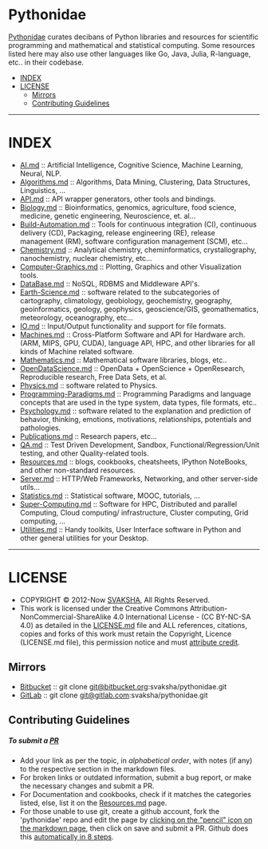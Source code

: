 # Pythonidae

[Pythonidae](http://svaksha.github.io/pythonidae) curates decibans of Python libraries and resources for scientific programming and mathematical and statistical computing. Some resources listed here may also use other languages like Go, Java, Julia, R-language, etc.. in their codebase.

+ [INDEX](#index)
+ [LICENSE](#license)
   + [Mirrors](#mirrors)
   + [Contributing Guidelines](#contributing-guidelines)

----

# INDEX
+ [AI.md](https://github.com/svaksha/pythonidae/blob/master/AI.md) :: Artificial Intelligence, Cognitive Science, Machine Learning, Neural, NLP.
+ [Algorithms.md](https://github.com/svaksha/pythonidae/blob/master/Algorithms.md) :: Algorithms, Data Mining, Clustering, Data Structures,  Linguistics, ...
+ [API.md](https://github.com/svaksha/pythonidae/blob/master/API.md) :: API wrapper generators, other tools and bindings.
+ [Biology.md](https://github.com/svaksha/pythonidae/blob/master/Biology.md) :: Bioinformatics, genomics, agriculture, food science, medicine, genetic engineering, Neuroscience, et. al...
+ [Build-Automation.md](https://github.com/svaksha/pythonidae/blob/master/Build-Automation.md) :: Tools for continuous integration (CI),  continuous delivery (CD), Packaging, release engineering (RE), release management (RM), software configuration management (SCM), etc...
+ [Chemistry.md](https://github.com/svaksha/pythonidae/blob/master/Chemistry.md) :: Analytical chemistry, cheminformatics, crystallography, nanochemistry, nuclear chemistry, etc...
+ [Computer-Graphics.md](https://github.com/svaksha/pythonidae/blob/master/Computer-Graphics.md) :: Plotting, Graphics and other Visualization tools.
+ [DataBase.md](https://github.com/svaksha/pythonidae/blob/master/DataBase.md) :: NoSQL, RDBMS and Middleware API's.
+ [Earth-Science.md](https://github.com/svaksha/pythonidae/blob/master/Earth-Science.md) :: software related to the subcategories of cartography, climatology, geobiology, geochemistry, geography, geoinformatics, geology‎, geophysics‎, geoscience/GIS, geomathematics, meteorology, oceanography, etc...
+ [IO.md](https://github.com/svaksha/pythonidae/blob/master/IO.md) :: Input/Output functionality and support for file formats.
+ [Machines.md](https://github.com/svaksha/pythonidae/blob/master/Machines.md) :: Cross-Platform Software and API for Hardware arch. (ARM, MIPS, GPU, CUDA), language API, HPC, and other libraries for all kinds of Machine related software.
+ [Mathematics.md](https://github.com/svaksha/pythonidae/blob/master/Mathematics.md) :: Mathematical software libraries, blogs, etc.. 
+ [OpenDataScience.md](https://github.com/svaksha/pythonidae/blob/master/OpenDataScience.md) :: OpenData + OpenScience + OpenResearch, Reproducible research, Free Data Sets, et al.
+ [Physics.md](https://github.com/svaksha/pythonidae/blob/master/Physics.md) :: software related to Physics.
+ [Programming-Paradigms.md](https://github.com/svaksha/pythonidae/blob/master/Programming-Paradigms.md) :: Programming Paradigms and language concepts that are used in the type system, data types, file formats, etc..
+ [Psychology.md](https://github.com/svaksha/pythonidae/blob/master/Psychology.md) :: software related to the explanation and prediction of behavior, thinking, emotions, motivations, relationships, potentials and pathologies.
+ [Publications.md](https://github.com/svaksha/pythonidae/blob/master/Publications.md) :: Research papers, etc...
+ [QA.md](https://github.com/svaksha/pythonidae/blob/master/QA.md) :: Test Driven Development, Sandbox, Functional/Regression/Unit testing, and other Quality-related tools.
+ [Resources.md](https://github.com/svaksha/pythonidae/blob/master/Resources.md) :: blogs, cookbooks, cheatsheets, IPython NoteBooks, and other non-standard resources.
+ [Server.md](https://github.com/svaksha/pythonidae/blob/master/Server.md) :: HTTP/Web Frameworks, Networking, and other server-side utils...
+ [Statistics.md](https://github.com/svaksha/pythonidae/blob/master/Statistics.md) :: Statistical software, MOOC, tutorials, ...
+ [Super-Computing.md](https://github.com/svaksha/pythonidae/blob/master/Super-Computing.md) :: Software for HPC, Distributed and parallel Computing, Cloud computing/ infrastructure, Cluster computing, Grid computing, ...
+ [Utilities.md](https://github.com/svaksha/pythonidae/blob/master/Utilities.md) :: Handy toolkits, User Interface software in Python and other general utilities for your Desktop.

----

# LICENSE 
+ COPYRIGHT © 2012-Now [SVAKSHA](http://svaksha.com/pages/Bio), All Rights Reserved. 
+ This work is licensed under the Creative Commons Attribution-NonCommercial-ShareAlike 4.0 International License - (CC BY-NC-SA 4.0) as detailed in the [LICENSE.md](LICENSE.md) file and ALL references, citations, copies and forks of this work must retain the Copyright, Licence (LICENSE.md file), this permission notice and must [attribute credit](https://en.wikipedia.org/wiki/Creative_Commons_license#Attribution).


## Mirrors 
+ [Bitbucket](https://bitbucket.org/svaksha/pythonidae) :: git clone git@bitbucket.org:svaksha/pythonidae.git
+ [GitLab](https://gitlab.com/svaksha/pythonidae) :: git clone git@gitlab.com:svaksha/pythonidae.git

## Contributing Guidelines
##### To submit a [PR](https://github.com/svaksha/pythonidae/pulls)
+ Add your link as per the topic, in _alphabetical order_, with notes (if any) to the respective section in the markdown files.
+ For broken links or outdated information, submit a bug report, or make the necessary changes and submit a PR.
+ For Documentation and cookbooks, check if it matches the categories listed, else, list it on the [Resources.md](Resources.md) page.
+ For those unable to use git, create a github account, fork the 'pythonidae' repo and edit the page by [clicking on the "pencil" icon on the markdown page](https://help.github.com/articles/editing-files-in-your-repository), then click on save and submit a PR. Github does this [automatically in 8 steps](https://help.github.com/articles/editing-files-in-another-user-s-repository).


